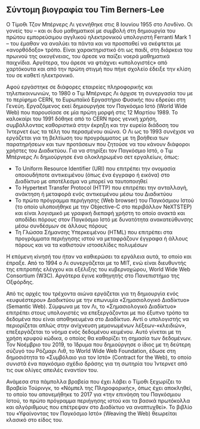 ## Σύντομη βιογραφία του Tim Berners-Lee

Ο Τίμοθι Τζον Μπέρνερς Λι γεννήθηκε στις 8 Ιουνίου 1955 στο Λονδίνο. Οι γονείς του – και οι δυο μαθηματικοί με συμβολή στη δημιουργία του πρώτου εμπορεύσιμου αγγλικού ηλεκτρονικού υπολογιστή Ferranti Mark 1 – του έμαθαν να αναλύει τα πάντα και να προσπαθεί να σκέφτεται με «ανορθόδοξο» τρόπο. Είναι χαρακτηριστικό ότι ως παιδί, στη διάρκεια του πρωινού της οικογένειας, του άρεσε να παίζει νοερά μαθηματικά παιχνίδια. Αργότερα, του άρεσε να φτιάχνει «υπολογιστές» από χαρτόκουτα και από την πρώτη στιγμή που πήγε σχολείο έδειξε την κλίση του σε καθετί ηλεκτρονικό.

Αφού εργάστηκε σε διάφορες εταιρείες πληροφορικής και τηλεπικοινωνιών, το 1980 ο Τιμ Μπέρνερς Λι άρχισε τη συνεργασία του με το περίφημο CERN, το Ευρωπαϊκό Εργαστήριο Φυσικής που εδρεύει στη Γενεύη. Εργαζόμενος εκεί δημιουργήσε τον Παγκόσμιο Ιστό (World Wide Web) που παρουσίασε σε μία πρώτη μορφή στις 12 Μαρτίου 1989. Το καλοκαίρι του 1991 δόθηκε από το CERN προς γενική χρήση, συμβάλλοντας καθοριστικά στην έκρηξη και την ευρεία διάδοση του Ίντερνετ έως τα τέλη του περασμένου αιώνα. Ο Λι ως το 1993 συνέχισε να εργάζεται για τη βελτίωση του προγράμματος με τη βοήθεια των παρατηρήσεων και των προτάσεων που ζητούσε να του κάνουν διάφοροι χρήστες του Διαδικτύου.
Για να στηρίξει τον Παγκόσμιο Ιστό, ο Τιμ Μπέρνερς Λι δημιούργησε ένα ολοκληρωμένο σετ εργαλείων, όπως:
* Το Uniform Resource Identifier (URI) που επιτρέπει την ονομασία οποιουδήποτε αντικειμένου (όπως ένα έγγραφο ή εικόνα) στο Διαδίκτυο με αποτέλεσμα να μπορεί να ταυτοποιηθεί
* Το Hypertext Transfer Protocol (HTTP) που επιτρέπει την ανταλλαγή, ανάκτηση ή μεταφορά ενός αντικειμένου μέσω του Διαδικτύου
* Το πρώτο πρόγραμμα περιήγησης (Web browser) του Παγκόσμιου Ιστού (το οποίο υλοποιήθηκε με την Objective-C στο περιβάλλον NeXTSTEP) και είναι λογισμικό με γραφική διεπαφή χρήστη το οποίο ανακτά και αποδίδει πόρους στον Παγκόσμιο Ιστό με δυνατότητα ανακατεύθυνσης μέσω συνδέσμων σε άλλους πόρους
* Τη Γλώσσα Σήμανσης Υπερκειμένου (HTML) που επιτρέπει στα προγράμματα περιήγησης ιστού να μεταφράζουν έγγραφα ή άλλους πόρους και να τα καθιστούν ιστοσελίδες πολυμέσων

Η επόμενη κίνησή του ήταν να καθιερώσει τα εργάλεια αυτά, το οποίο και έπραξε. Από το 1994 ο Λι συνεργάζεται με το ΜΙΤ, ενώ είναι διευθυντής της επιτροπής ελέγχου και εξέλιξης του κυβερνοχώρου, World Wide Web Consortium (W3C). Αργότερα έγινε καθηγητής στο Πανεπιστήμιο της Οξφόρδης.

Από τις αρχές του τρέχοντα αιώνα εργάζεται για τη δημιουργία ενός «ευφυέστερου» Διαδικτύου με την επωνυμία «Σημασιολογικό Διαδίκτυο» (Semantic Web). Σύμφωνα με τον Λι, το «Σημασιολογικό Διαδίκτυο» επιτρέπει στους υπολογιστές να επεξεργάζονται με πιο έξυπνο τρόπο τα δεδομένα που είναι αποθηκευμένα στο Διαδίκτυο. Αντί ο υπολογιστής να περιορίζεται απλώς στην ανίχνευση μεμονωμένων λέξεων-«κλειδιών», επεξεργάζεται το νόημα ενός δεδομένου κειμένου. Αυτό γίνεται με τη χρήση κρυφού κώδικα, ο οποίος θα καθορίζει τη σημασία των δεδομένων. Τον Νοέμβριο του 2019, το Ίδρυμα που δημιούργησε ο ίδιος με τη δεύτερη σύζυγό του Ρόζμαρι Λιθ, το World Wide Web Foundation, έδωσε στη δημοσιότητα το «Συμβόλαιο για τον Ιστό» (Contract for the Web), το οποίο συνιστά ένα παγκόσμιο σχέδιο δράσης για τη σωτηρία του Ίντερνετ από τις ουκ ολίγες απειλές εναντίον του.

Ανάμεσα στα πάμπολλα βραβεία που έχει λάβει ο Τίμοθι ξεχωρίζει το Βραβείο Τούρινγκ, το «Νόμπελ της Πληροφορικής», όπως έχει αποκληθεί, το οποίο του απονεμήθηκε το 2017 για «την επινόηση του Παγκόσμιου Ιστού, το πρώτο πρόγραμμα περιήγησης ιστού και τα βασικά πρωτόκολλα και αλγόριθμους που επέτρεψαν στο Διαδίκτυο να αναπτυχθεί». To βιβλίο του «Υφαίνοντας τον Παγκόσμιο Ιστό» (Weaving the Web) θεωρείται κλασικό στο είδος του.